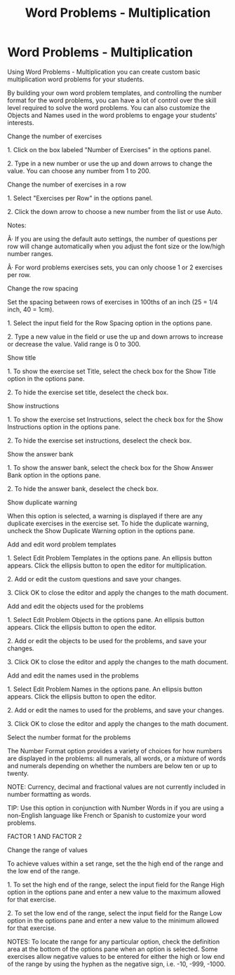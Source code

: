 ﻿---
title: Word Problems - Multiplication
category: activities
---

# Word Problems - Multiplication

Using Word Problems - Multiplication you can create custom basic multiplication word problems for your students.

By building your own word problem templates, and controlling the number format for the word problems, you can have a lot of control over the skill level required to solve the word problems. You can also customize the Objects and Names used in the word problems to engage your students' interests.

Change the number of exercises

1\. Click on the box labeled "Number of Exercises" in the options panel.

2\. Type in a new number or use the up and down arrows to change the value. You can choose any number from 1 to 200.

Change the number of exercises in a row

1\. Select "Exercises per Row" in the options panel.

2\. Click the down arrow to choose a new number from the list or use Auto.

Notes:

Â· If you are using the default auto settings, the number of questions per row will change automatically when you adjust the font size or the low/high number ranges.

Â· For word problems exercises sets, you can only choose 1 or 2 exercises per row.

Change the row spacing

Set the spacing between rows of exercises in 100ths of an inch (25 = 1/4 inch, 40 = 1cm).

1\. Select the input field for the Row Spacing option in the options pane.

2\. Type a new value in the field or use the up and down arrows to increase or decrease the value. Valid range is 0 to 300.

Show title

1\. To show the exercise set Title, select the check box for the Show Title option in the options pane.

2\. To hide the exercise set title, deselect the check box.

Show instructions

1\. To show the exercise set Instructions, select the check box for the Show Instructions option in the options pane.

2\. To hide the exercise set instructions, deselect the check box.

Show the answer bank

1\. To show the answer bank, select the check box for the Show Answer Bank option in the options pane.

2\. To hide the answer bank, deselect the check box.

Show duplicate warning

When this option is selected, a warning is displayed if there are any duplicate exercises in the exercise set. To hide the duplicate warning, uncheck the Show Duplicate Warning option in the options pane.

Add and edit word problem templates

1\. Select Edit Problem Templates in the options pane. An ellipsis button appears. Click the ellipsis button to open the editor for multiplication.

2\. Add or edit the custom questions and save your changes.

3\. Click OK to close the editor and apply the changes to the math document.

Add and edit the objects used for the problems

1\. Select Edit Problem Objects in the options pane. An ellipsis button appears. Click the ellipsis button to open the editor.

2\. Add or edit the objects to be used for the problems, and save your changes.

3\. Click OK to close the editor and apply the changes to the math document.

Add and edit the names used in the problems

1\. Select Edit Problem Names in the options pane. An ellipsis button appears. Click the ellipsis button to open the editor.

2\. Add or edit the names to used for the problems, and save your changes.

3\. Click OK to close the editor and apply the changes to the math document.

Select the number format for the problems

The Number Format option provides a variety of choices for how numbers are displayed in the problems: all numerals, all words, or a mixture of words and numerals depending on whether the numbers are below ten or up to twenty.

NOTE: Currency, decimal and fractional values are not currently included in number formatting as words.

TIP: Use this option in conjunction with Number Words in if you are using a non-English language like French or Spanish to customize your word problems.

FACTOR 1 AND FACTOR 2

Change the range of values

To achieve values within a set range, set the the high end of the range and the low end of the range.

1\. To set the high end of the range, select the input field for the Range High option in the options pane and enter a new value to the maximum allowed for that exercise.

2\. To set the low end of the range, select the input field for the Range Low option in the options pane and enter a new value to the minimum allowed for that exercise.

NOTES: To locate the range for any particular option, check the definition area at the bottom of the options pane when an option is selected. Some exercises allow negative values to be entered for either the high or low end of the range by using the hyphen as the negative sign, i.e. -10, -999, -1000.
